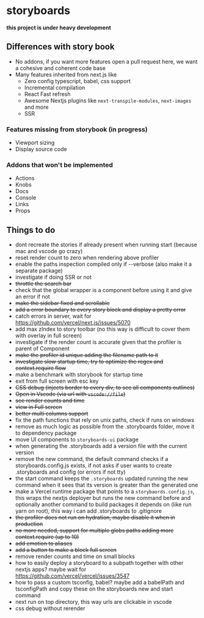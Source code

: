 # storyboards

**this project is under heavy development**

## Differences with story book

-   No addons, if you want more features open a pull request here, we want a cohesive and coherent code base
-   Many features inherited from next.js like
    -   Zero config typescript, babel, css support
    -   Incremental compilation
    -   React Fast refresh
    -   Awesome Nextjs plugins like `next-transpile-modules`, `next-images` and more
    -   SSR

### Features missing from storybook (in progress)

-   Viewport sizing
-   Display source code

### Addons that won't be implemented

-   Actions
-   Knobs
-   Docs
-   Console
-   Links
-   Props

## Things to do

-   dont recreate the stories if already present when running start (because mac and vscode go crazy)
-   reset render count to zero when rendering above profiler
-   enable the paths inspection compiled only if --verbose (also make it a separate package)
-   investigate if doing SSR or not
-   ~~throttle the search bar~~
-   check that the global wrapper is a component before using it and give an error if not
-   ~~make the sidebar fixed and scrollable~~
-   ~~add a error boundary to every story block and display a pretty error~~
-   catch errors in server, wait for https://github.com/vercel/next.js/issues/5070
-   add max zIndex to story toolbar (no this way is difficult to cover them with overlay in full screen)
-   investigate if the render count is accurate given that the profiler is parent of Component
-   ~~make the profiler id unique adding the filename path to it~~
-   ~~investigate slow startup time, try to optimize the regex and context.require flow~~
-   make a benchmark with storybook for startup time
-   exit from full screen with esc key
-   ~~CSS debug (injects border to every div, to see all components outlines)~~
-   ~~Open in Vscode (via url with `vscode://file`)~~
-   ~~see render counts and time~~
-   ~~view in Full screen~~
-   ~~better multi columns support~~
-   fix the path functions that rely on unix paths, check if runs on windows
-   remove as much logic as possible from the .storyboards folder, move it to dependency package
-   move UI components to `storyboards-ui` package
-   when generating the .storyboards add a version file with the current version
-   remove the new command, the default command checks if a storyboards.config.js exists, if not asks if user wants to create .storyboards and config (or errors if not tty)
-   the start command keeps the `.storyboards` updated running the new command when it sees that its version is greater than the generated one
-   make a Vercel runtime package that points to a `storybaords.config.js`, this wraps the nextjs deployer but runs the new command before and optionally another command to build packages it depends on (like run yarn on root), this way i can add .storyboards to .gitignore
-   ~~the profiler does not run on hydration, maybe disable it when in production~~
-   ~~no more needed, support for multiple globs paths adding more context.require (up to 10)~~
-   ~~add emotion to aliases~~
-   ~~add a button to make a block full screen~~
-   remove render counts and time on small blocks
-   how to easily deploy a storyboard to a subpath together with other nextjs apps? maybe wait for https://github.com/vercel/vercel/issues/3547
-   how to pass a custom tsconfig, babel? maybe add a babelPath and tsconfigPath and copy these on the storyboards new and start command
-   next run on top directory, this way urls are clickable in vscode
-   css debug without rerender
